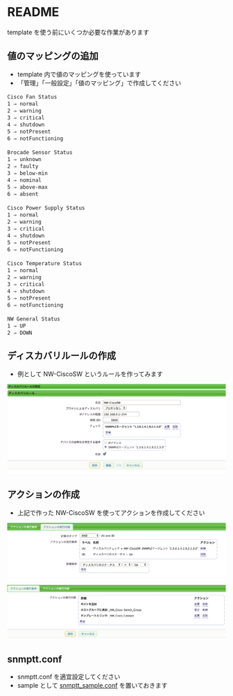 README
======

template を使う前にいくつか必要な作業があります


値のマッピングの追加
--------------------

* template 内で値のマッピングを使っています
* 「管理」「一般設定」「値のマッピング」で作成してください

```
Cisco Fan Status
1 ⇒ normal
2 ⇒ warning
3 ⇒ critical
4 ⇒ shutdown
5 ⇒ notPresent
6 ⇒ notFunctioning
  
Brocade Sensor Status
1 ⇒ unknown
2 ⇒ faulty
3 ⇒ below-min
4 ⇒ nominal
5 ⇒ above-max
6 ⇒ absent
  
Cisco Power Supply Status
1 ⇒ normal
2 ⇒ warning
3 ⇒ critical
4 ⇒ shutdown
5 ⇒ notPresent
6 ⇒ notFunctioning
  
Cisco Temperature Status
1 ⇒ normal
2 ⇒ warning
3 ⇒ critical
4 ⇒ shutdown
5 ⇒ notPresent
6 ⇒ notFunctioning
  
NW General Status
1 ⇒ UP
2 ⇒ DOWN
```

ディスカバリルールの作成
------------------------

* 例として NW-CiscoSW というルールを作ってみます

![](https://github.com/makocchi-git/it_infra_summit_2014/blob/master/Network/screenshots/discovery.png)


アクションの作成
----------------

* 上記で作った NW-CiscoSW を使ってアクションを作成してください

![](https://github.com/makocchi-git/it_infra_summit_2014/blob/master/Network/screenshots/action1.png)

![](https://github.com/makocchi-git/it_infra_summit_2014/blob/master/Network/screenshots/action2.png)


snmptt.conf
-----------

* snmptt.conf を適宜設定してください
* sample として [snmptt_sample.conf](https://github.com/makocchi-git/it_infra_summit_2014/blob/master/Network/snmptt_sample.conf) を置いておきます
